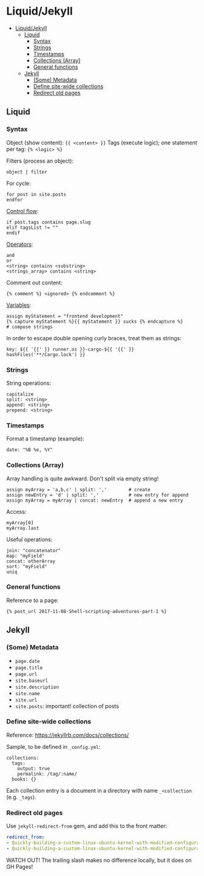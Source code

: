# Liquid/Jekyll

- [Liquid/Jekyll](#liquidjekyll)
  - [Liquid](#liquid)
    - [Syntax](#syntax)
    - [Strings](#strings)
    - [Timestamps](#timestamps)
    - [Collections (Array)](#collections-array)
    - [General functions](#general-functions)
  - [Jekyll](#jekyll)
    - [(Some) Metadata](#some-metadata)
    - [Define site-wide collections](#define-site-wide-collections)
    - [Redirect old pages](#redirect-old-pages)

## Liquid

### Syntax

Object (show content): `{{ <content> }}`
Tags (execute logic); one statement per tag:  `{% <logic> %}`

Filters (process an object):

    object | filter

For cycle:

    for post in site.posts
    endfor

[Control flow](https://help.shopify.com/en/themes/liquid/tags/control-flow-tags):

    if post.tags contains page.slug
    elif tagsList != ""
    endif

[Operators](https://help.shopify.com/en/themes/liquid/basics/operators):

    and
    or
    <string> contains <substring>
    <strings_array> contains <string>

Comment out content:

    {% comment %} <ignored> {% endcomment %}

[Variables](https://shopify.github.io/liquid/tags/variable):

    assign myStatement = "frontend development"
    {% capture myStatement %}{{ myStatement }} sucks {% endcapture %}     # compose strings

In order to escape double opening curly braces, treat them as strings:

    key: ${{ '{{' }} runner.os }}-cargo-${{ '{{' }} hashFiles('**/Cargo.lock') }}

### Strings

String operations:

    capitalize
    split: <string>
    append: <string>
    prepend: <string>

### Timestamps

Format a timestamp (example):

    date: "%B %e, %Y"

### Collections (Array)

Array handling is quite awkward. Don't split via empty string!

    assign myArray = 'a,b,c' | split: ','        # create
    assign newEntry = 'd' | split: ','           # new entry for append
    assign myArray = myArray | concat: newEntry  # append a new entry

Access:

    myArray[0]
    myArray.last

Useful operations:

    join: "concatenator"
    map: "myField"
    concat: otherArray
    sort: "myField"
    uniq

### General functions

Reference to a page:

    {% post_url 2017-11-08-Shell-scripting-adventures-part-1 %}

## Jekyll

### (Some) Metadata

- `page.date`
- `page.title`
- `page.url`
- `site.baseurl`
- `site.description`
- `site.name`
- `site.url`
- `site.posts`: important! collection of posts

### Define site-wide collections

Reference: https://jekyllrb.com/docs/collections/

Sample, to be defined in `_config.yml`:

```
collections:
  tags:
    output: true
    permalink: /tag/:name/
  books: {}
```

Each collection entry is a document in a directory with name `_<collection` (e.g. `_tags`).

### Redirect old pages

Use `jekyll-redirect-from` gem, and add this to the front matter:

```yml
redirect_from:
- Quickly-building-a-custom-linux-ubuntu-kernel-with-modified-configuration-kernel-timer-frequency
- Quickly-building-a-custom-linux-ubuntu-kernel-with-modified-configuration-kernel-timer-frequency/
```

WATCH OUT! The trailing slash makes no difference locally, but it does on GH Pages!
